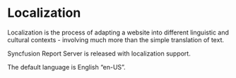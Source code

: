 #   Localization

Localization is the process of adapting a website into different linguistic and cultural contexts - involving much more than the simple translation of text.

Syncfusion Report Server is released with localization support.

The default language is English “en-US”.